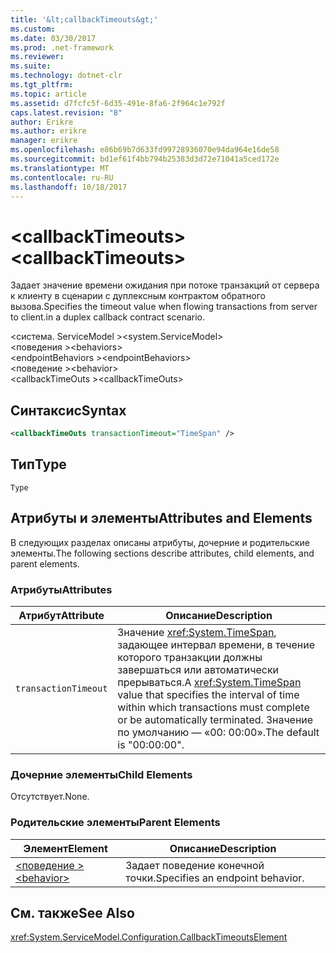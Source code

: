 ```yaml
---
title: '&lt;callbackTimeouts&gt;'
ms.custom: 
ms.date: 03/30/2017
ms.prod: .net-framework
ms.reviewer: 
ms.suite: 
ms.technology: dotnet-clr
ms.tgt_pltfrm: 
ms.topic: article
ms.assetid: d7fcfc5f-6d35-491e-8fa6-2f964c1e792f
caps.latest.revision: "8"
author: Erikre
ms.author: erikre
manager: erikre
ms.openlocfilehash: e86b69b7d633fd99728936070e94da964e16de58
ms.sourcegitcommit: bd1ef61f4bb794b25383d3d72e71041a5ced172e
ms.translationtype: MT
ms.contentlocale: ru-RU
ms.lasthandoff: 10/18/2017
---
```

# <a name="ltcallbacktimeoutsgt"></a><span data-ttu-id="d6f40-102">&lt;callbackTimeouts&gt;</span><span class="sxs-lookup"><span data-stu-id="d6f40-102">&lt;callbackTimeouts&gt;</span></span>
<span data-ttu-id="d6f40-103">Задает значение времени ожидания при потоке транзакций от сервера к клиенту в сценарии с дуплексным контрактом обратного вызова.</span><span class="sxs-lookup"><span data-stu-id="d6f40-103">Specifies the timeout value when flowing transactions from server to client.in a duplex callback contract scenario.</span></span>  
  
 <span data-ttu-id="d6f40-104">\<система. ServiceModel ></span><span class="sxs-lookup"><span data-stu-id="d6f40-104">\<system.ServiceModel></span></span>  
<span data-ttu-id="d6f40-105">\<поведения ></span><span class="sxs-lookup"><span data-stu-id="d6f40-105">\<behaviors></span></span>  
<span data-ttu-id="d6f40-106">\<endpointBehaviors ></span><span class="sxs-lookup"><span data-stu-id="d6f40-106">\<endpointBehaviors></span></span>  
<span data-ttu-id="d6f40-107">\<поведение ></span><span class="sxs-lookup"><span data-stu-id="d6f40-107">\<behavior></span></span>  
<span data-ttu-id="d6f40-108">\<callbackTimeOuts ></span><span class="sxs-lookup"><span data-stu-id="d6f40-108">\<callbackTimeOuts></span></span>  
  
## <a name="syntax"></a><span data-ttu-id="d6f40-109">Синтаксис</span><span class="sxs-lookup"><span data-stu-id="d6f40-109">Syntax</span></span>  
  
```xml  
<callbackTimeOuts transactionTimeout="TimeSpan" />  
```  
  
## <a name="type"></a><span data-ttu-id="d6f40-110">Тип</span><span class="sxs-lookup"><span data-stu-id="d6f40-110">Type</span></span>  
 `Type`  
  
## <a name="attributes-and-elements"></a><span data-ttu-id="d6f40-111">Атрибуты и элементы</span><span class="sxs-lookup"><span data-stu-id="d6f40-111">Attributes and Elements</span></span>  
 <span data-ttu-id="d6f40-112">В следующих разделах описаны атрибуты, дочерние и родительские элементы.</span><span class="sxs-lookup"><span data-stu-id="d6f40-112">The following sections describe attributes, child elements, and parent elements.</span></span>  
  
### <a name="attributes"></a><span data-ttu-id="d6f40-113">Атрибуты</span><span class="sxs-lookup"><span data-stu-id="d6f40-113">Attributes</span></span>  
  
|<span data-ttu-id="d6f40-114">Атрибут</span><span class="sxs-lookup"><span data-stu-id="d6f40-114">Attribute</span></span>|<span data-ttu-id="d6f40-115">Описание</span><span class="sxs-lookup"><span data-stu-id="d6f40-115">Description</span></span>|  
|---------------|-----------------|  
|`transactionTimeout`|<span data-ttu-id="d6f40-116">Значение <xref:System.TimeSpan>, задающее интервал времени, в течение которого транзакции должны завершаться или автоматически прерываться.</span><span class="sxs-lookup"><span data-stu-id="d6f40-116">A <xref:System.TimeSpan> value that specifies the interval of time within which transactions must complete or be automatically terminated.</span></span> <span data-ttu-id="d6f40-117">Значение по умолчанию — «00: 00:00».</span><span class="sxs-lookup"><span data-stu-id="d6f40-117">The default is "00:00:00".</span></span>|  
  
### <a name="child-elements"></a><span data-ttu-id="d6f40-118">Дочерние элементы</span><span class="sxs-lookup"><span data-stu-id="d6f40-118">Child Elements</span></span>  
 <span data-ttu-id="d6f40-119">Отсутствует.</span><span class="sxs-lookup"><span data-stu-id="d6f40-119">None.</span></span>  
  
### <a name="parent-elements"></a><span data-ttu-id="d6f40-120">Родительские элементы</span><span class="sxs-lookup"><span data-stu-id="d6f40-120">Parent Elements</span></span>  
  
|<span data-ttu-id="d6f40-121">Элемент</span><span class="sxs-lookup"><span data-stu-id="d6f40-121">Element</span></span>|<span data-ttu-id="d6f40-122">Описание</span><span class="sxs-lookup"><span data-stu-id="d6f40-122">Description</span></span>|  
|-------------|-----------------|  
|[<span data-ttu-id="d6f40-123">\<поведение ></span><span class="sxs-lookup"><span data-stu-id="d6f40-123">\<behavior></span></span>](../../../../../docs/framework/configure-apps/file-schema/wcf/behavior-of-endpointbehaviors.md)|<span data-ttu-id="d6f40-124">Задает поведение конечной точки.</span><span class="sxs-lookup"><span data-stu-id="d6f40-124">Specifies an endpoint behavior.</span></span>|  
  
## <a name="see-also"></a><span data-ttu-id="d6f40-125">См. также</span><span class="sxs-lookup"><span data-stu-id="d6f40-125">See Also</span></span>  
 <xref:System.ServiceModel.Configuration.CallbackTimeoutsElement>
